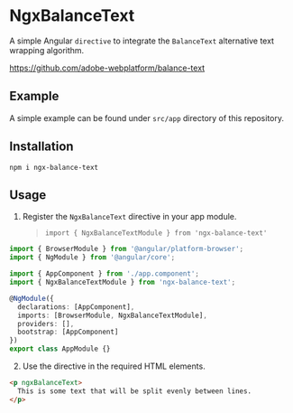 # NgxBalanceText

A simple Angular `directive` to integrate the `BalanceText` alternative text wrapping algorithm.

https://github.com/adobe-webplatform/balance-text

## Example

A simple example can be found under `src/app` directory of this repository.

## Installation

`npm i ngx-balance-text`

## Usage

1. Register the `NgxBalanceText` directive in your app module.
   > `import { NgxBalanceTextModule } from 'ngx-balance-text'`

```typescript
import { BrowserModule } from '@angular/platform-browser';
import { NgModule } from '@angular/core';

import { AppComponent } from './app.component';
import { NgxBalanceTextModule } from 'ngx-balance-text';

@NgModule({
  declarations: [AppComponent],
  imports: [BrowserModule, NgxBalanceTextModule],
  providers: [],
  bootstrap: [AppComponent]
})
export class AppModule {}
```

2. Use the directive in the required HTML elements.

```html
<p ngxBalanceText>
  This is some text that will be split evenly between lines.
</p>
```
